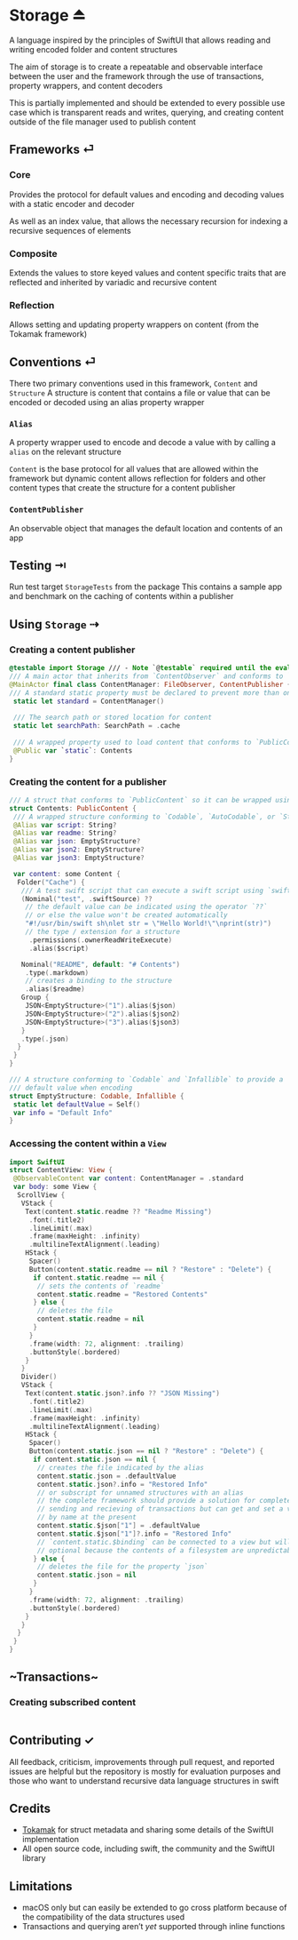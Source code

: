 # Storage ⏏︎
 A language inspired by the principles of SwiftUI that allows reading and writing encoded folder and content structures
 
 The aim of storage is to create a repeatable and observable interface between the user and the framework through the use of transactions, property wrappers, and content decoders
 
 This is partially implemented and should be extended to every possible use case which is transparent reads and writes, querying, and creating content outside of the file manager used to publish content
 
## Frameworks ⏎
### Core
 Provides the protocol for default values and encoding and decoding values with a static encoder and decoder
 
 As well as an index value, that allows the necessary recursion for indexing a recursive sequences of elements

### Composite
 Extends the values to store keyed values and content specific traits that are reflected and inherited by variadic and recursive content

### Reflection
 Allows setting and updating property wrappers on content (from the Tokamak framework)

## Conventions ⏎
 There two primary conventions used in this framework, `Content` and `Structure`
 A structure is content that contains a file or value that can be encoded or decoded using an alias property wrapper
 
### `Alias`  
 A property wrapper used to encode and decode a value with by calling a `alias` on the relevant structure
 
 `Content` is the base protocol for all values that are allowed within the framework but dynamic content allows reflection for folders and other content types that create the structure for a content publisher

### `ContentPublisher`
 An observable object that manages the default location and contents of an app
 
## Testing ⇥
 Run test target `StorageTests` from the package
 This contains a sample app and benchmark on the caching of contents within a publisher
 
## Using `Storage` ⇢

### Creating a content publisher
``` swift
@testable import Storage /// - Note `@testable` required until the evaluation is over
/// A main actor that inherits from `ContentObserver` and conforms to `ContentPublisher`
@MainActor final class ContentManager: FileObserver, ContentPublisher {
/// A standard static property must be declared to prevent more than one copy
 static let standard = ContentManager()
 
 /// The search path or stored location for content
 static let searchPath: SearchPath = .cache
 
 /// A wrapped property used to load content that conforms to `PublicContent`
 @Public var `static`: Contents
}
```

### Creating the content for a publisher
``` swift
/// A struct that conforms to `PublicContent` so it can be wrapped using the `@Public` property wrapper on a content publisher
struct Contents: PublicContent {
 /// A wrapped structure conforming to `Codable`, `AutoCodable`, or `StaticCodable`
 @Alias var script: String?
 @Alias var readme: String?
 @Alias var json: EmptyStructure?
 @Alias var json2: EmptyStructure?
 @Alias var json3: EmptyStructure?

 var content: some Content {
  Folder("Cache") {
   /// A test swift script that can execute a swift script using `swift-sh`
   (Nominal("test", .swiftSource) ??
    // the default value can be indicated using the operator `??`
    // or else the value won't be created automatically
    "#!/usr/bin/swift sh\nlet str = \"Hello World!\"\nprint(str)")
    // the type / extension for a structure
     .permissions(.ownerReadWriteExecute)
     .alias($script)

   Nominal("README", default: "# Contents")
    .type(.markdown)
    // creates a binding to the structure
    .alias($readme)
   Group {
    JSON<EmptyStructure>("1").alias($json)
    JSON<EmptyStructure>("2").alias($json2)
    JSON<EmptyStructure>("3").alias($json3)
   }
   .type(.json)
  }
 }
}

/// A structure conforming to `Codable` and `Infallible` to provide a
/// default value when encoding
struct EmptyStructure: Codable, Infallible {
 static let defaultValue = Self()
 var info = "Default Info"
}
```

### Accessing the content within a ``View``
``` swift
import SwiftUI
struct ContentView: View {
 @ObservableContent var content: ContentManager = .standard
 var body: some View {
  ScrollView {
   VStack {
    Text(content.static.readme ?? "Readme Missing")
     .font(.title2)
     .lineLimit(.max)
     .frame(maxHeight: .infinity)
     .multilineTextAlignment(.leading)
    HStack {
     Spacer()
     Button(content.static.readme == nil ? "Restore" : "Delete") {
      if content.static.readme == nil {
       // sets the contents of `readme`
       content.static.readme = "Restored Contents"
      } else {
       // deletes the file
       content.static.readme = nil
      }
     }
     .frame(width: 72, alignment: .trailing)
     .buttonStyle(.bordered)
    }
   }
   Divider()
   VStack {
    Text(content.static.json?.info ?? "JSON Missing")
     .font(.title2)
     .lineLimit(.max)
     .frame(maxHeight: .infinity)
     .multilineTextAlignment(.leading)
    HStack {
     Spacer()
     Button(content.static.json == nil ? "Restore" : "Delete") {
      if content.static.json == nil {
       // creates the file indicated by the alias
       content.static.json = .defaultValue
       content.static.json?.info = "Restored Info"
       // or subscript for unnamed structures with an alias
       // the complete framework should provide a solution for complete
       // sending and recieving of transactions but can get and set a value
       // by name at the present
       content.static.$json["1"] = .defaultValue
       content.static.$json["1"]?.info = "Restored Info"
       // `content.static.$binding` can be connected to a view but will be
       // optional because the contents of a filesystem are unpredictable
      } else {
       // deletes the file for the property `json`
       content.static.json = nil
      }
     }
     .frame(width: 72, alignment: .trailing)
     .buttonStyle(.bordered)
    }
   }
  }
 }
}
```

## ~Transactions~
### Creating subscribed content
```swift
```

## Contributing ✓
 All feedback, criticism, improvements through pull request, and reported issues are helpful but the repository is mostly for evaluation purposes and those who want to understand recursive data language structures in swift
 
## Credits
- [Tokamak](https://github.com/TokamakUI/Tokamak) for struct metadata and sharing some details of the SwiftUI implementation
- All open source code, including swift, the community and the SwiftUI library

## Limitations
- macOS only but can easily be extended to go cross platform because of the compatibility of the data structures used
- Transactions and querying aren’t _yet_ supported through inline functions
